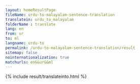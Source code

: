 ```yaml
---
layout: homeResultPage
fileName: urdu-to-malayalam-sentence-translation
translatein: urdu_to_malayalam
folderName : translate
lang: en
from: ur
to: ml
langname: urdu-to
permalink: /urdu-to-malayalam-sentence-translation/result
sitemap: false
nointernationalization: true
matchurls: en&&ur&&ml
---
```

{% include result/translateinto.html %}

<script src="/js/result/translation.js" data-foldername="{{page.folderName}}" data-lang="{{page.lang}}"></script>
